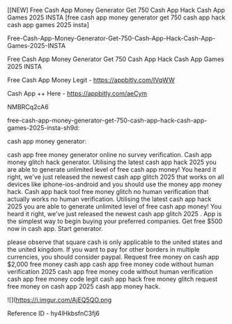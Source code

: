 [[NEW] Free Cash App Money Generator Get 750 Cash App Hack Cash App Games 2025 INSTA [free cash app money generator get 750 cash app hack cash app games 2025 insta]

Free-Cash-App-Money-Generator-Get-750-Cash-App-Hack-Cash-App-Games-2025-INSTA

Free Cash App Money Generator Get 750 Cash App Hack Cash App Games 2025 INSTA

Free Cash App Money Legit -  https://appbitly.com/IVqWW


Cash App ++ Here - https://appbitly.com/aeCym


NMBRCq2cA6

free-cash-app-money-generator-get-750-cash-app-hack-cash-app-games-2025-insta-sh9d:

cash app money generator:

cash app free money generator online no survey verification. Cash app money glitch hack generator. Utilising the latest cash app hack 2025 you are able to generate unlimited level of free cash app money! You heard it right, we've just released the newest cash app glitch 2025 that works on all devices like iphone-ios-android and you should use the money app money hack. Cash app hack tool free money glitch no human verification that actually works no human verification. Utilising the latest cash app hack 2025 you are able to generate unlimited level of free cash app money! You heard it right, we've just released the newest cash app glitch 2025 . App is the simplest way to begin buying your preferred companies. Get free $500 now in cash app. Start generator.

please observe that square cash is only applicable to the united states and the united kingdom. If you want to pay for other borders in multiple currencies, you should consider paypal. Request free money on cash app $2,000 free money cash app cash app free money code without human verification 2025 cash app free money code without human verification cash app free money code legit cash app hack free money glitch request free money on cash app 2025 cash app money hack.

![](https://i.imgur.com/AjEQ5QO.png

Reference ID - hy4lHkbsfnC3fj6